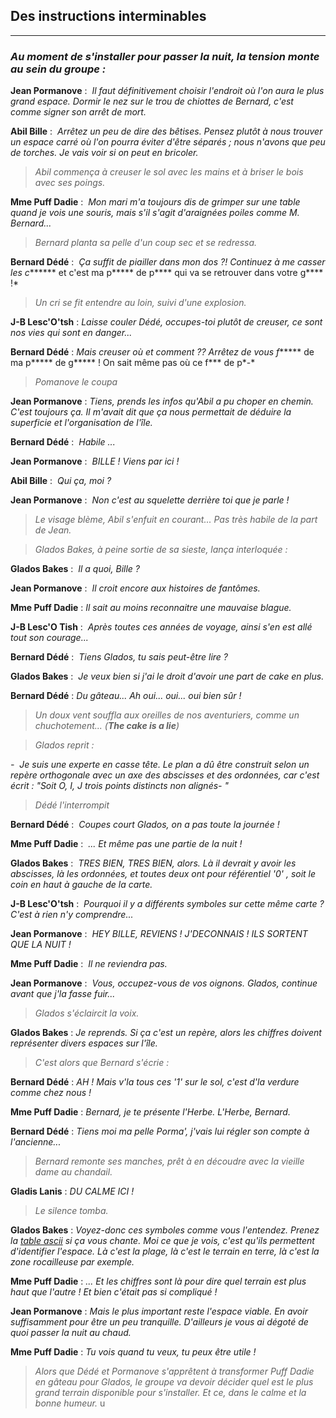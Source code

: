 
## Des instructions interminables

* * *

### *Au moment de s'installer pour passer la nuit, la tension monte au sein du groupe :*

**Jean Pormanove** :  *Il faut définitivement choisir l'endroit où l'on aura le plus grand espace. Dormir le nez sur le trou de chiottes de Bernard, c'est comme signer son arrêt de mort.*

**Abil Bille** :  *Arrêtez un peu de dire des bêtises. Pensez plutôt à nous trouver un espace carré où l'on pourra éviter d'être séparés ; nous n'avons que peu de torches. Je vais voir si on peut en bricoler.*

> *Abil commença à creuser le sol avec les mains et à briser le bois avec ses poings.*

**Mme Puff Dadie** :  *Mon mari m'a toujours dis de grimper sur une table quand je vois une souris, mais s'il s'agit d'araignées poiles comme M. Bernard...*

> *Bernard planta sa pelle d'un coup sec et se redressa.*

**Bernard Dédé** :  *Ça suffit de piailler dans mon dos ?! Continuez à me casser les c*\*\*\*\*\*\* et c'est ma p***** de p**** qui va se retrouver dans votre g**** !*

> *Un cri se fit entendre au loin, suivi d'une explosion.*

**J-B Lesc'O'tsh** : *Laisse couler Dédé, occupes-toi plutôt de creuser, ce sont nos vies qui sont en danger...*

**Bernard Dédé** : *Mais creuser où et comment ?? Arrêtez de vous f*\*\*\*\*\* de ma p***** de g***** ! On sait même pas où ce f*** de p*-*

> *Pomanove le coupa*

**Jean Pormanove** : *Tiens, prends les infos qu'Abil a pu choper en chemin. C'est toujours ça. Il m'avait dit que ça nous permettait de déduire la superficie et l'organisation de l'île.*

**Bernard Dédé** :  *Habile ...*

**Jean Pormanove** :  *BILLE ! Viens par ici !*

**Abil Bille** :  *Qui ça, moi ?*

**Jean Pormanove** :  *Non c'est au squelette derrière toi que je parle !*

> *Le visage blème, Abil s'enfuit en courant... Pas très habile de la part de Jean.*

> *Glados Bakes, à peine sortie de sa sieste, lança interloquée :*

**Glados Bakes** :  *Il a quoi, Bille ?*

**Jean Pormanove** :  *Il croit encore aux histoires de fantômes.*

**Mme Puff Dadie** : *Il sait au moins reconnaitre une mauvaise blague.*

**J-B Lesc'O Tish** :  *Après toutes ces années de voyage, ainsi s'en est allé tout son courage...*

**Bernard Dédé** :  *Tiens Glados, tu sais peut-être lire ?*

**Glados Bakes** :  *Je veux bien si j'ai le droit d'avoir une part de cake en plus.*

**Bernard Dédé** : *Du gâteau... Ah oui... oui... oui bien sûr !*

> *Un doux vent souffla aux oreilles de nos aventuriers, comme un chuchotement... (**The cake is a lie**)*

> *Glados reprit :*

*-  Je suis une experte en casse tête. Le plan a dû être construit selon un repère orthogonale avec un axe des abscisses et des ordonnées, car c'est écrit : "Soit O, I, J trois points distincts non alignés- "*

> *Dédé l'interrompit*

**Bernard Dédé** :  *Coupes court Glados, on a pas toute la journée !*

**Mme Puff Dadie** :  *... Et même pas une partie de la nuit !*

**Glados Bakes** :  *TRES BIEN, TRES BIEN, alors. Là il devrait y avoir les abscisses, là les ordonnées, et toutes deux ont pour référentiel '0' , soit le coin en haut à gauche de la carte.*

**J-B Lesc'O'tsh** :  *Pourquoi il y a différents symboles sur cette même carte ? C'est à rien n'y comprendre...*

**Jean Pormanove** :  *HEY BILLE, REVIENS ! J'DECONNAIS ! ILS SORTENT QUE LA NUIT !*

**Mme Puff Dadie** :  *Il ne reviendra pas.*

**Jean Pormanove** :  *Vous, occupez-vous de vos oignons. Glados, continue avant que j'la fasse fuir...*

> *Glados s'éclaircit la voix.*

**Glados Bakes** : *Je reprends. Si ça c'est un repère, alors les chiffres doivent représenter divers espaces sur l'île.*

> *C'est alors que Bernard s'écrie :*

**Bernard Dédé** : *AH ! Mais v'la tous ces '1' sur le sol, c'est d'la verdure comme chez nous !*

**Mme Puff Dadie** : *Bernard, je te présente l'Herbe. L'Herbe, Bernard.*

**Bernard Dédé** : *Tiens moi ma pelle Porma', j'vais lui régler son compte à l'ancienne...*

> *Bernard remonte ses manches, prêt à en découdre avec la vieille dame au chandail.*

**Gladis Lanis** : *DU CALME ICI !*

> *Le silence tomba.*

**Glados Bakes** : *Voyez-donc ces symboles comme vous l'entendez. Prenez la [table ascii](https://man7.org/linux/man-pages/man7/ascii.7.html) si ça vous chante. Moi ce que je vois, c'est qu'ils permettent d'identifier l'espace. Là c'est la plage, là c'est le terrain en terre, là c'est la zone rocailleuse par exemple.*

**Mme Puff Dadie** : *... Et les chiffres sont là pour dire quel terrain est plus haut que l'autre ! Et bien c'était pas si compliqué !*

**Jean Pormanove** : *Mais le plus important reste l'espace viable. En avoir suffisamment pour être un peu tranquille. D'ailleurs je vous ai dégoté de quoi passer la nuit au chaud.*

**Mme Puff Dadie** : *Tu vois quand tu veux, tu peux être utile !*

> *Alors que Dédé et Pormanove s'apprêtent à transformer Puff Dadie en gâteau pour Glados, le groupe va devoir décider quel est le plus grand terrain disponible pour s'installer. Et ce, dans le calme et la bonne humeur.*
u
